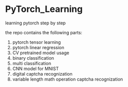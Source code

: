 # PyTorch_Learning

learning pytorch step by step

the repo contains the following parts:

1. pytorch tensor learning
2. pytorch linear regression
3. CV pretrained model usage
4. binary classification
5. multi classification
6. CNN model for MNIST
7. digital captcha recognization
8. variable length math operation captcha recognization